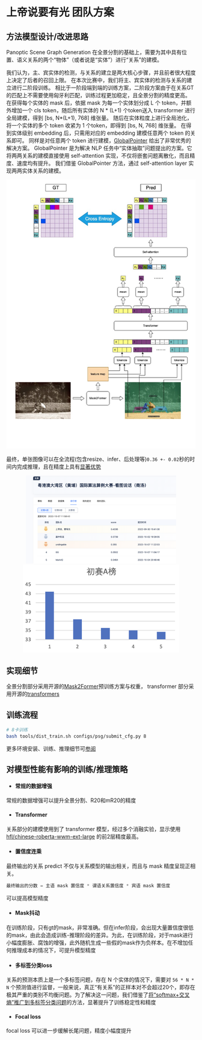 # 上帝说要有光 团队方案


## 方法模型设计/改进思路

Panoptic Scene Graph Generation 在全景分割的基础上，需要为其中具有位置、语义关系的两个“物体”（或者说是“实体”）进行“关系”的建模。

我们认为，主、宾实体的检测，与关系的建立是两大核心步骤，并且前者很大程度上决定了后者的召回上限。
在本次比赛中，我们将主、宾实体的检测与关系的建立进行二阶段训练。
相比于一阶段端到端的训练方案，二阶段方案由于在关系GT的匹配上不需要使用匈牙利匹配，训练过程更加稳定，且全景分割的精度更高。
在获得每个实体的 mask 后，依据 mask 为每一个实体划分成 L 个 token，并额外增加一个 cls token，随后所有实体的 N * (L+1) 个token送入 transformer 进行全局建模，得到 [bs, N*(L+1), 768] 维张量。 随后在实体粒度上进行全局池化，将一个实体的多个 token 收紧为 1 个token，即得到 [bs, N, 768] 维张量。
在得到实体级别 embedding 后，只需用对应的 embedding 建模任意两个 token 的关系即可。
同样是对任意两个 token 进行建模，[GlobalPointer](https://kexue.fm/archives/8373) 给出了非常优秀的解决方案。
GlobalPointer 是为解决 NLP 任务中“实体抽取”问题提出的方案。它将两两关系的建模直接使用 self-attention 实现，不仅将嵌套问题离散化，而且精度、速度均有提升。
我们借鉴 GlobalPointer 方法，通过 self-attention layer 实现两两实体关系的建模。

<div align=center>
<img src="./imgs/mfpsg_model.jpg" width = "550" />
</div>

最终，单张图像可以在全流程(包含resize、infer、后处理等)```0.36 +- 0.02```秒的时间内完成推理，且在精度上具有[显著优势](https://www.cvmart.net/race/10349/rank)

<div align=center>
 <img src="./imgs/WX20221118-110559%402x.png" width = "400"  alt=""/> <img src="./imgs/WX20221118-111022%402x.png" width = "415"  alt=""/>
 </div>




## 实现细节
全景分割部分采用开源的[Mask2Former](https://github.com/open-mmlab/mmdetection/tree/master/configs/mask2former)预训练方案与权重，
transformer 部分采用开源的[transformers](https://github.com/huggingface/transformers)




## 训练流程
```bash
# 8卡训练
bash tools/dist_train.sh configs/psg/submit_cfg.py 8 
```
更多环境安装、训练、推理细节可[参阅](./README.md)


## 对模型性能有影响的训练/推理策略
+ #### 常规的数据增强
常规的数据增强可以提升全景分割、R20和mR20的精度



+ #### Transformer
关系部分的建模使用到了 transformer 模型，经过多个消融实验，显示使用 [hfl/chinese-roberta-wwm-ext-large](https://huggingface.co/hfl/chinese-roberta-wwm-ext-large?text=%E5%B7%B4%E9%BB%8E%E6%98%AF%5BMASK%5D%E5%9B%BD%E7%9A%84%E9%A6%96%E9%83%BD%E3%80%82) 的前2层精度最高。

+ #### 置信度连乘

最终输出的关系 predict 不仅与关系模型的输出相关，而且与 mask 精度呈现正相关。
```python
最终输出的分数 = 主语 mask 置信度 * 谓语关系置信度 * 宾语 mask 置信度
```
可以提高模型精度

+ #### Mask抖动

在训练阶段，只有gt的mask，非常准确。但在infer阶段，会出现大量置信度很低的mask，由此会造成训练-推理阶段的差异。为此，在训练阶段，对于mask进行小幅度膨胀、腐蚀的增强，此外随机生成一些假的mask作为负样本。在不增加任何推理成本的情况下，可提升模型精度

+ #### 多标签分类loss

关系的预测本质上是一个多标签问题，存在 N 个实体的情况下，需要对 ```56 * N * N``` 个预测值进行监督，一般来说，真正“有关系”的正样本对不会超过20个，即存在极其严重的类别不均衡问题。为了解决这一问题，我们借鉴了[将“softmax+交叉熵”推广到多标签分类问题](https://kexue.fm/archives/7359)的方法，显著提升了训练稳定性和精度

+ #### Focal loss
focal loss 可以进一步缓解长尾问题，精度小幅度提升